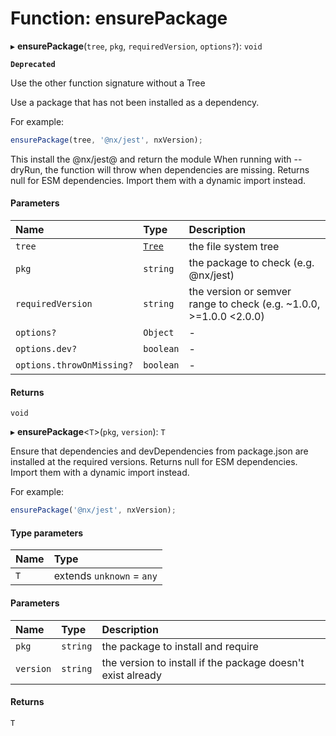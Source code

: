 # Function: ensurePackage

▸ **ensurePackage**(`tree`, `pkg`, `requiredVersion`, `options?`): `void`

**`Deprecated`**

Use the other function signature without a Tree

Use a package that has not been installed as a dependency.

For example:

```typescript
ensurePackage(tree, '@nx/jest', nxVersion);
```

This install the @nx/jest@<nxVersion> and return the module
When running with --dryRun, the function will throw when dependencies are missing.
Returns null for ESM dependencies. Import them with a dynamic import instead.

#### Parameters

| Name                      | Type                                  | Description                                                        |
| :------------------------ | :------------------------------------ | :----------------------------------------------------------------- |
| `tree`                    | [`Tree`](../../devkit/documents/Tree) | the file system tree                                               |
| `pkg`                     | `string`                              | the package to check (e.g. @nx/jest)                               |
| `requiredVersion`         | `string`                              | the version or semver range to check (e.g. ~1.0.0, >=1.0.0 <2.0.0) |
| `options?`                | `Object`                              | -                                                                  |
| `options.dev?`            | `boolean`                             | -                                                                  |
| `options.throwOnMissing?` | `boolean`                             | -                                                                  |

#### Returns

`void`

▸ **ensurePackage**<`T`\>(`pkg`, `version`): `T`

Ensure that dependencies and devDependencies from package.json are installed at the required versions.
Returns null for ESM dependencies. Import them with a dynamic import instead.

For example:

```typescript
ensurePackage('@nx/jest', nxVersion);
```

#### Type parameters

| Name | Type                      |
| :--- | :------------------------ |
| `T`  | extends `unknown` = `any` |

#### Parameters

| Name      | Type     | Description                                                 |
| :-------- | :------- | :---------------------------------------------------------- |
| `pkg`     | `string` | the package to install and require                          |
| `version` | `string` | the version to install if the package doesn't exist already |

#### Returns

`T`
